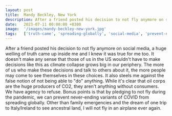 ```yaml
---
layout: post
title:  Mandy Beckley, New York
description: After a friend posted his decision to not fly anymore on social media, a huge welling of truth came up inside me and I knew it was true for me too. It...
date:   2023-07-11 00:00:00 +0300
image:  '/images/mandy-beckley-new-york.jpg'
tags:   ['truth-came', 'spreading-globally', 'social-media', 'prevent-never', 'one-trip', 'oil-corps', 'huge-welling', 'huge-producers']
---
```

After a friend posted his decision to not fly anymore on social media, a huge welling of truth came up inside me and I knew it was true for me too. It doesn't make any sense that those of us in the US wouldn't have to make decisions like this as climate collapse grows big in our periphery. The more of us who make these decisions and talk to others about it, the more people may come to see themselves in these choices. It also steels me against the false notion of not being able to "do" anything. While it's clear that oil corps are the huge producers of CO2, they aren't anything without consumers. We have agency to refuse. Bonus points is that by pledging to not fly during the pandemic, we can prevent never-ending variants of COVID from spreading globally. Other than family emergencies and the dream of one trip to Italy/Ireland to see ancestral land, I will not fly in an airplane ever again.

